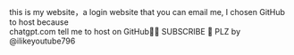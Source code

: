 this is my website，a login website that you can email me, I chosen GitHub to host because        
chatgpt.com tell me to host on GitHub🥰🥰
SUBSCRIBE 🙏 PLZ
by @ilikeyoutube796